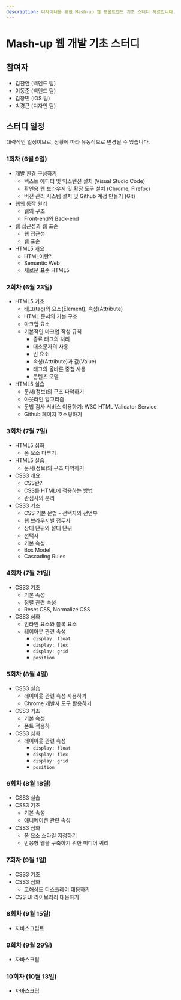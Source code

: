 ```yaml
---
description: 디자이너를 위한 Mash-up 웹 프론트엔드 기초 스터디 자료입니다.
---
```


# Mash-up 웹 개발 기초 스터디

## 참여자

* 김찬연 (백엔드 팀)
* 이동준 (백엔드 팀)
* 김창민 (iOS 팀)
* 박경근 (디자인 팀)

## 스터디 일정

대략적인 일정이므로, 상황에 따라 유동적으로 변경될 수 있습니다.

### 1회차 \(6월 9일\)

* 개발 환경 구성하기
  * 텍스트 에디터 및 익스텐션 설치 \(Visual Studio Code\)
  * 확인용 웹 브라우저 및 확장 도구 설치 \(Chrome, Firefox\)
  * 버전 관리 시스템 설치 및 Github 계정 만들기 \(Git\)
* 웹의 동작 원리
  * 웹의 구조
  * Front-end와 Back-end
* 웹 접근성과 웹 표준
  * 웹 접근성
  * 웹 표준
* HTML5 개요
  * HTML이란?
  * Semantic Web
  * 새로운 표준 HTML5

### 2회차 \(6월 23일\)

* HTML5 기초
  * 태그\(tag\)와 요소\(Element\), 속성\(Attribute\)
  * HTML 문서의 기본 구조
  * 마크업 요소
  * 기본적인 마크업 작성 규칙
    * 종료 태그의 처리
    * 대소문자의 사용
    * 빈 요소
    * 속성\(Attribute\)과 값\(Value\)
    * 태그의 올바른 중첩 사용
    * 콘텐츠 모델
* HTML5 실습
  * 문서\(정보\)의 구조 파악하기
  * 아웃라인 알고리즘
  * 문법 검사 서비스 이용하기: W3C HTML Validator Service
  * Github 페이지 호스팅하기

### 3회차 \(7월 7일\)

* HTML5 심화
  * 폼 요소 다루기
* HTML5 실습
  * 문서\(정보\)의 구조 파악하기
* CSS3 개요
  * CSS란?
  * CSS를 HTML에 적용하는 방법
  * 관심사의 분리
* CSS3 기초
  * CSS 기본 문법 - 선택자와 선언부
  * 웹 브라우저별 접두사
  * 상대 단위와 절대 단위
  * 선택자
  * 기본 속성
  * Box Model
  * Cascading Rules

### 4회차 \(7월 21일\)

* CSS3 기초
  * 기본 속성
  * 정렬 관련 속성
  * Reset CSS, Normalize CSS
* CSS3 심화
  * 인라인 요소와 블록 요소
  * 레이아웃 관련 속성
    * `display: float`
    * `display: flex`
    * `display: grid`
    * `position`

### 5회차 \(8월 4일\)

* CSS3 실습
  * 레이아웃 관련 속성 사용하기
  * Chrome 개발자 도구 활용하기
* CSS3 기초
  * 기본 속성
  * 폰트 적용하
* CSS3 심화
  * 레이아웃 관련 속성
    * `display: float`
    * `display: flex`
    * `display: grid`
    * `position`

### 6회차 \(8월 18일\)

* CSS3 실습
* CSS3 기초
  * 기본 속성
  * 애니메이션 관련 속성
* CSS3 심화
  * 폼 요소 스타일 지정하기
  * 반응형 웹을 구축하기 위한 미디어 쿼리

### 7회차 \(9월 1일\)

* CSS3 기초
* CSS3 심화
  * 고해상도 디스플레이 대응하기
* CSS UI 라이브러리 대응하기

### 8회차 \(9월 15일\)

* 자바스크립트

### 9회차 \(9월 29일\)

* 자바스크립

### 10회차 \(10월 13일\)

* 자바스크립

